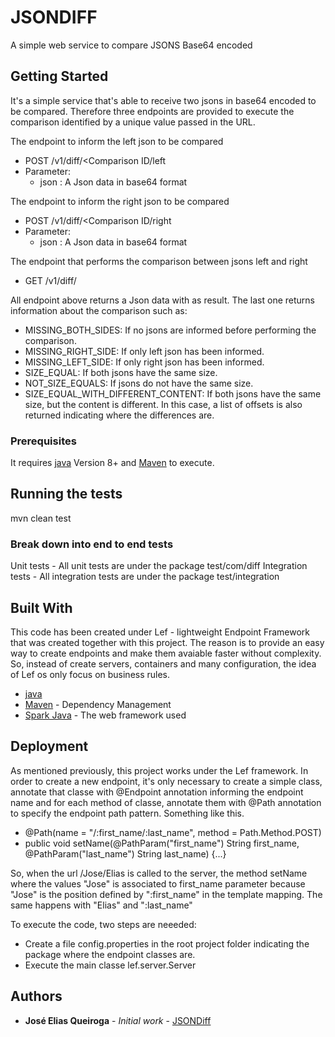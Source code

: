 # JSONDIFF

A simple web service to compare JSONS Base64 encoded

## Getting Started

It's a simple service that's able to receive two jsons in base64 encoded to be compared. Therefore three endpoints are provided to execute the comparison identified by a unique value passed in the URL.

 The endpoint to inform the left json to be compared

 * POST /v1/diff/<Comparison ID/left 
 * Parameter: 
     * json : A Json data in base64 format
 
 The endpoint to inform the right json to be compared
     
 * POST /v1/diff/<Comparison ID/right 
 * Parameter: 
     * json : A Json data in base64 format     

 The endpoint that performs the comparison between jsons left and right

 * GET /v1/diff/<Comparison ID>  
 
 All endpoint above returns a Json data with as result. The last one returns information about the comparison such as:
 
 * MISSING_BOTH_SIDES: If no jsons are informed before performing the comparison.
 * MISSING_RIGHT_SIDE: If only left json has been informed.
 * MISSING_LEFT_SIDE: If only right json has been informed.
 * SIZE_EQUAL: If both jsons have the same size. 
 * NOT_SIZE_EQUALS: If jsons do not have the same size.
 * SIZE_EQUAL_WITH_DIFFERENT_CONTENT: If both jsons have the same size, but the content is different. In this case, a list of offsets is also returned indicating where the differences are.
 
 
### Prerequisites

It requires [java](http://www.oracle.com/technetwork/pt/java/javase/downloads/index.html) Version 8+ and [Maven](https://maven.apache.org/download.cgi) to execute.  


## Running the tests

mvn clean test

### Break down into end to end tests

Unit tests - All unit tests are under the package test/com/diff
Integration tests - All integration tests are under the package test/integration


## Built With

 This code has been created under Lef - lightweight Endpoint Framework that was created together with this project. The reason is to provide an easy way to create endpoints and make them avaiable faster without complexity. So, instead of create servers, containers and many configuration, the idea of Lef os only focus on business rules. 
 
* [java](http://www.oracle.com/technetwork/pt/java/javase/downloads/index.html)
* [Maven](https://maven.apache.org/) - Dependency Management
* [Spark Java](http://sparkjava.com/) - The web framework used

## Deployment

As mentioned previously, this project works under the Lef framework. In order to create a new endpoint, it's only necessary to create a simple class,
annotate that classe with @Endpoint annotation informing the endpoint name and for each method of classe, annotate them with @Path annotation to specify the endpoint path pattern. Something like this.

 * 	@Path(name = "/:first_name/:last_name", method = Path.Method.POST)
 *  public void setName(@PathParam("first_name") String first_name, @PathParam("last_name") String last_name) {...}
 
So, when the url /Jose/Elias is called to the server, the method setName where the values "Jose" is associated to first_name parameter because "Jose" is the position defined by ":first_name" in the template mapping. The same happens with "Elias" and ":last_name"

To execute the code, two steps are neeeded:

 * Create a file config.properties in the root project folder indicating the package where the endpoint classes are.
 * Execute the main classe lef.server.Server


## Authors

* **José Elias Queiroga** - *Initial work* - [JSONDiff](https://github.com/eliasqueiroga)


